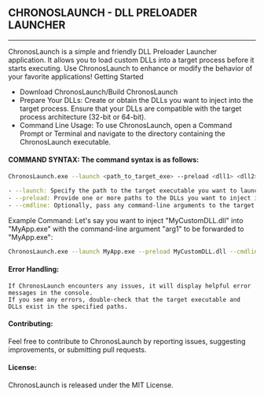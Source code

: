 ## CHRONOSLAUNCH - DLL PRELOADER LAUNCHER

------------



ChronosLaunch is a simple and friendly DLL Preloader Launcher application. It allows you to load custom DLLs into a target process before it starts executing. Use ChronosLaunch to enhance or modify the behavior of your favorite applications!
Getting Started

- Download ChronosLaunch/Build ChronosLaunch
- Prepare Your DLLs: Create or obtain the DLLs you want to inject into the target process. Ensure that your DLLs are compatible with the target process architecture (32-bit or 64-bit).
- Command Line Usage: To use ChronosLaunch, open a Command Prompt or Terminal and navigate to the directory containing the ChronosLaunch executable.

#### COMMAND SYNTAX: The command syntax is as follows:

```bash
ChronosLaunch.exe --launch <path_to_target_exe> --preload <dll1> <dll2> ... --cmdline <arguments>

- --launch: Specify the path to the target executable you want to launch.
- --preload: Provide one or more paths to the DLLs you want to inject into the target process.
- --cmdline: Optionally, pass any command-line arguments to the target executable.
```

Example Command: Let's say you want to inject "MyCustomDLL.dll" into "MyApp.exe" with the command-line argument  "arg1" to be forwarded to "MyApp.exe":

```bash
ChronosLaunch.exe --launch MyApp.exe --preload MyCustomDLL.dll --cmdline arg1
```

#### Error Handling:

    If ChronosLaunch encounters any issues, it will display helpful error messages in the console.
    If you see any errors, double-check that the target executable and DLLs exist in the specified paths.

#### Contributing:

Feel free to contribute to ChronosLaunch by reporting issues, suggesting improvements, or submitting pull requests.

#### License:

ChronosLaunch is released under the MIT License.